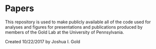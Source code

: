 # Papers

This repository is used to make publicly available all of 
the code used for analyses and figures for presentations and 
publications produced by members of the Gold Lab at the 
University of Pennsylvania.

Created 10/22/2017 by Joshua I. Gold
